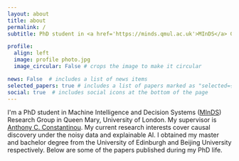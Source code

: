```yaml
---
layout: about
title: about
permalink: /
subtitle: PhD student in <a href='https://minds.qmul.ac.uk'>MInDS</a> Group, QMUL

profile:
  align: left
  image: profile photo.jpg
  image_circular: False # crops the image to make it circular

news: False  # includes a list of news items
selected_papers: true # includes a list of papers marked as "selected={true}"
social: true  # includes social icons at the bottom of the page
---
```

I'm a PhD student in Machine Intelligence and Decision Systems (<a href='https://minds.qmul.ac.uk'>MInDS</a>) Research Group in Queen Mary, University of London. My supervisor is <a href='http://constantinou.info'>Anthony C. Constantinou</a>. My current research interests cover causal discovery under the noisy data and explainable AI. I obtained my master and bachelor degree from the University of Edinburgh and Beijing University respectively. Below are some of the papers published during my PhD life.

